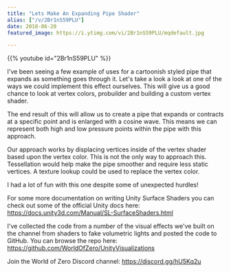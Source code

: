 ```yaml
---
title: "Lets Make An Expanding Pipe Shader"
alias: ["/v/2Br1nS59PLU"]
date: 2018-06-20
featured_image: https://i.ytimg.com/vi/2Br1nS59PLU/mqdefault.jpg

---
```


{{% youtube id="2Br1nS59PLU" %}}

I've been seeing a few example of uses for a cartoonish styled pipe that expands as something goes through it. Let's take a look a look at one of the ways we could implement this effect ourselves. This will give us a good chance to look at vertex colors, probuilder and building a custom vertex shader.

The end result of this will allow us to create a pipe that expands or contracts at a specific point and is enlarged with a cosine wave. This means we can represent both high and low pressure points within the pipe with this approach.

Our approach works by displacing vertices inside of the vertex shader based upon the vertex color. This is not the only way to approach this. Tessellation would help make the pipe smoother and require less static vertices. A texture lookup could be used to replace the vertex color.

I had a lot of fun with this one despite some of unexpected hurdles!

For some more documentation on writing Unity Surface Shaders you can check out some of the official Unity docs here: https://docs.unity3d.com/Manual/SL-SurfaceShaders.html

I've collected the code from a number of the visual effects we've built on the channel from shaders to fake volumetric lights and posted the code to GitHub. You can browse the repo here: https://github.com/WorldOfZero/UnityVisualizations

Join the World of Zero Discord channel: https://discord.gg/hU5Kq2u